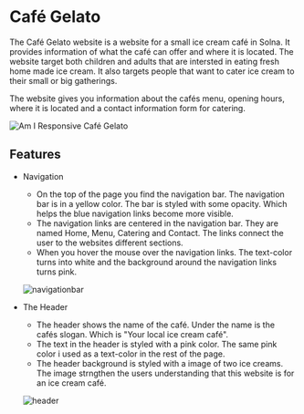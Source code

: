 # Café Gelato
The Café Gelato website is a website for a small ice cream café in Solna. It provides information of what the café can offer and where it is located. The website target both children and adults that are intersted in eating fresh home made ice cream. It also targets people that want to cater ice cream to their small or big gatherings.

The website gives you information about the cafés menu, opening hours, where it is located and a contact information form for catering. 

![Am I Responsive Café Gelato](https://user-images.githubusercontent.com/87748379/131373931-3b49fb19-5882-4b7d-a748-d4c4fad8b352.JPG)

## Features

- Navigation
 
  - On the top of the page you find the navigation bar. The navigation bar is in a yellow color. The bar is styled with some opacity. Which helps the blue navigation links become more visible. 
  - The navigation links are centered in the navigation bar. They are named Home, Menu, Catering and Contact. The links connect the user to the websites different sections. 
  - When you hover the mouse over the navigation links. The text-color turns into white and the background around the navigation links turns pink. 
  
  ![navigationbar](https://user-images.githubusercontent.com/87748379/131383276-1c10b3e1-0c68-4394-a075-b4823f4fe8f8.JPG)

- The Header
  - The header shows the name of the café. Under the name is the cafés slogan. Which is "Your local ice cream café".
  - The text in the header is styled with a pink color. The same pink color i used as a text-color in the rest of the page. 
  - The header background is styled with a image of two ice creams. The image strngthen the users understanding that this website is for an ice cream café.

  ![header](https://user-images.githubusercontent.com/87748379/131390905-bd5f19af-5b65-482d-9722-09429fb33036.JPG)





